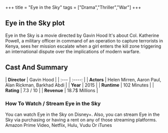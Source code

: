 +++
title = "Eye in the Sky"
tags = ["Drama","Thriller","War"]
+++
## Eye in the Sky plot
Eye in the Sky is a movie directed by Gavin Hood It's about Col. Katherine Powell, a military officer in command of an operation to capture terrorists in Kenya, sees her mission escalate when a girl enters the kill zone triggering an international dispute over the implications of modern warfare.
## Cast And Summary
| **Director**      | Gavin Hood |
    | :---        |    :----:   |
    |  **Actors** | Helen Mirren, Aaron Paul, Alan Rickman, Barkhad Abdi |
    | **Year**   | 2015    |
    |  **Runtime** | 102 Minutes |
    |  **Rating** | 7.3 / 10 | 
    |  **Revenue** | 18.7$ Millions |
### How To Watch / Stream Eye in the Sky
You can watch Eye in the Sky on Disney+.
Also, you can stream Eye in the Sky via purchasing or having a rent on any of those streaming platforms.
Amazon Prime Video, Netflix, Hulu, Vudu Or iTunes